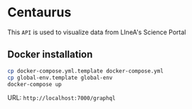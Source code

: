 # Centaurus

This `API` is used to visualize data from LIneA's Science Portal

## Docker installation

```bash
cp docker-compose.yml.template docker-compose.yml
cp global-env.template global-env
docker-compose up
```

URL: `http://localhost:7000/graphql`
